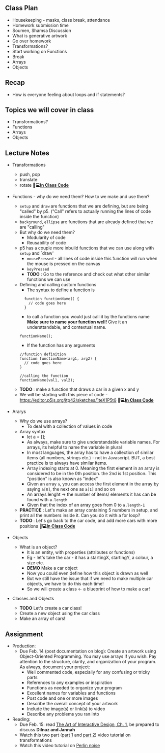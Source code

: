 ## Class Plan
* Housekeeping - masks, class break, attendance
* Homework submission time
* Soumen, Shamsa Discussion
* What is generative artwork
* Go over homework
* Transformations?
* Start working on Functions
* Break
* Arrays
* Objects

## Recap
* How is everyone feeling about loops and if statements?

## Topics we will cover in class
* Transformations?
* Functions
* Arrays
* Objects

## Lecture Notes
* Transformations
  * push, pop
  * translate
  * rotate 
**🔹💻[In Class Code](https://editor.p5js.org/itp42/sketches/nrccPUcPR4)**


* Functions - why do we need them? How to we make and use them?
  * `setup` and `draw` are functions that we are defining, but are being "called" by p5. ("Call" refers to actually running the lines of code inside the function)
  * `background`, `ellipse` are functions that are already defined that we are "calling" 
  * But why do we need them?
    * Modularity of code
    * Reusability of code
  * p5 has a couple more inbuild functions that we can use along with `setup` and `draw'
    * `mousePressed` - all lines of code inside this function will run when the mouse is pressed on the canvas
    * `keyPressed`
    * **TODO** : Go to the reference and check out what other similar functions we can use
  * Defining and calling custom functions
    * The syntax to define a function is  
    ```
      function functionName() {
        // code goes here
      }
    ```
    * to call a function you would just call it by the functions name **Make sure to name your function well!** Give it an understtandable, and contextual name.
    ```
    functionName();
    ```
    * If the function has any arguments
    ```
    //function definition
    function functionName(arg1, arg2) {
      // code goes here
    }
    
    //calling the function
    functionName(val1, val2);
    ```
  * **TODO** : make a function that draws a car in a given x and y
  * We will be starting with this piece of code - https://editor.p5js.org/itp42/sketches/1teX1P5t6
**🔹💻[In Class Code](https://editor.p5js.org/itp42/sketches/M6vCfxiEF)**

* Ararys
  * Why do we use arrays?
    * To deal with a collection of values in code
  * Array syntax
    * let a = [];
    * As always, make sure to give understandable variable names. For arrays, its helpful to name the variable in plural    
    * In most languages, the array has to have a collection of similar items (all numbers, strings etc.) - not in Javascript. BUT, a best practice is to always have similar items.
    * Array indexing starts at 0. Meaning the first element in an array is considered to be in the 0th position. the 2nd is 1st position. This "position" is also known as "index"
    * Given an array `a`, you can access the first element in the array by saying `a[0]`, the next one as `a[1]` and so on
    * An arrays lenght -> the number of items/ elements it has can be found with `a.length`
    * Given that the index of an array goes from 0 to `a.length-1`
  * **PRACTICE**  : Let's make an array containing 5 numbers in setup, and print all the numbers inside it. Can you do it with a for loop?
  * **TODO** : Let's go back to the car code, and add more cars with more positions
**🔹💻[In Class Code](https://editor.p5js.org/itp42/sketches/w2tv9CZIB)**

* Objects
  * What is an object?
    * It is an entity, with properties (attributes or functions)
    * Eg - let's take the car - it has a startingX, startingY, a colour, a size etc.
    * **DEMO** Make a car object
    * Now you could even define how this object is drawn as well
    * But we still have the issue that if we need to make multiple car objects, we have to do this each time!
    * So we will çreate a class <- a blueprint of how to make a car!

* Classes and Objects
  * **TODO** Let's create a car class!
  * Create a new object using the car class
  * Make an array of cars!
 
## Assignment

* Production:
    * Due Feb. 14 (post documentation on blog): Create an artwork using Object-Oriented Programming. You may use arrays if you wish. Pay attention to the structure, clarity, and organization of your program. As always, document your project:
        * Well commented code, especially for any confusing or tricky parts
        * References to any examples or inspiration
        * Functions as needed to organize your program
        * Excellent names for variables and functions
        * Post code and one or more images
        * Describe the overall concept of your artwork
        * Include the image(s) or link(s) to video
        * Describe any problems you ran into
* Reading:
    * Due Feb. 15: read [The Art of Interactive Design, Ch. 1](https://intro.nyuadim.com/wp-content/uploads/2020/08/theArtOfInteractiveDesign.pdf), be prepared to discuss **Dilnaz and Jannah**
    * Watch this two part ([part 1](https://www.youtube.com/watch?v=o9sgjuh-CBM&ab_channel=TheCodingTrain) and [part 2](https://www.youtube.com/watch?v=pkHZTWOoTLM&ab_channel=TheCodingTrain)) video tutorial on transformations
    * Watch this video tutorial on [Perlin noise](https://www.youtube.com/watch?v=Qf4dIN99e2w&ab_channel=TheCodingTrain)

